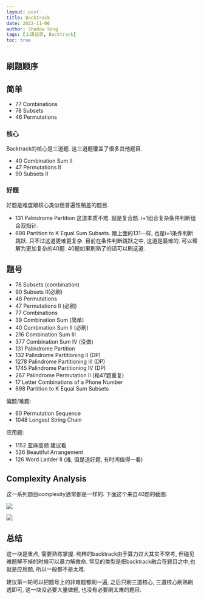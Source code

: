 ```yaml
---
layout: post
title: Backtrack
date: 2022-11-06
author: Shadow Song
tags: [上课记录, Backtrack]
toc: true
---
```



## 刷题顺序

## 简单

- 77 Combinations
- 78 Subsets
- 46 Permutations

### 核心

Backtrack的核心是三道题. 这三道题覆盖了很多其他题目.

- 40 Combination Sum II
- 47 Permutations II  
- 90 Subsets II  


### 好题

好题是难度跟核心类似但普遍性稍差的题目. 

- 131 Palindrome Partition 这道本质不难. 就是复合题.  i+1组合复杂条件判断组合双指针. 
- 698 Partition to K Equal Sum Subsets. 跟上面的131一样, 也是i+1条件判断跳跃. 只不过这道更难更复杂. 目前在条件判断跳跃之中, 这道是最难的.   可以理解为更加复杂的40题. 40题如果刷熟了的话可以刷这道. 

## 题号

* 78 Subsets (combination)
* 90 Subsets II(必刷)
* 46 Permutations
* 47 Permutations II (必刷)
* 77 Combinations
* 39 Combination Sum (简单)
* 40 Combination Sum II (必刷)
* 216 Combination Sum III
* 377 Combination Sum IV (没做)
* 131 Palindrome Partition
* 132 Palindrome Partitioning II (DP)
* 1278 Palindrome Partitioning III (DP)
* 1745 Palindrome Partitioning IV (DP)
* 267 Palindrome Permutation II (和47题重复)
* 17 Letter Combinations of a Phone Number
* 698 Partition to K Equal Sum Subsets


偏题/难题: 

- 60  Permutation Sequence
- 1048 Longest String Chain

应用题: 

- 1152 亚麻高频 建议看
- 526 Beautiful Arrangement
- 126 Word Ladder II  (难, 但是道好题, 有时间值得一看)

## Complexity Analysis

这一系列题目complexity通常都是一样的.  下面这个来自40题的截图. 


![](https://lh3.googleusercontent.com/pw/ACtC-3c4oY-srWO5rgHXDog4EJgOwDgkPWm7KQZwc5BChp3HETIKyX42dHECkEOMOE16ogL2C0CC1qCIMk2sUAY9FvKvl8A5VJPIfzJjlUsVUdUcyuyXFFkP_XeX9ZTwZlsMZalm-Gh-0pYV4Q-acsbS-p0J=w635-h436-no?authuser=0)

![](https://lh3.googleusercontent.com/pw/ACtC-3cXpes0x0OomgMlI0v6fqanlpM5ywD-NaCTHarbHgOzkN72UOChrdXluAVLKPRsj9ABzzLArSGqjJBNVsJHTHPYidbJGmGLRwc_kAhOb0T9R3SW4nlql5zsCgeYyid8e2NSyYBsJGPZz4-3O7KG8FD0=w617-h576-no?authuser=0)

## 总结

这一块是重点, 需要熟练掌握. 纯粹的backtrack由于算力过大其实不常考, 但碰见难题解不掉的时候可以暴力解救命. 常见的类型是把backtrack融合在题目之中,也就是应用题, 所以一般都不是太难. 

建议第一轮可以把题号上的非难题都刷一遍, 之后只刷三道核心, 三道核心刷熟刷透即可, 这一块没必要大量做题, 也没有必要刷太难的题目. 
